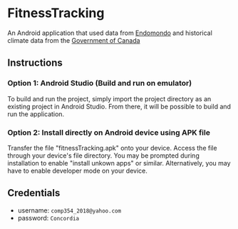 # FitnessTracking

An Android application that used data from [Endomondo](https://www.endomondo.com/) and
historical climate data from the [Government of Canada](http://climate.weather.gc.ca/)

## Instructions

### Option 1: Android Studio (Build and run on emulator)
To build and run the project, simply import the project directory as an existing project in Android Studio. From there, it will be possible to build and run the application.

### Option 2: Install directly on Android device using APK file
Transfer the file "fitnessTracking.apk" onto your device. Access the file through your device's file directory. You may be prompted during installation to enable "install unkown apps" or similar. Alternatively, you may have to enable developer mode on your device. 

## Credentials

- username: `comp354_2018@yahoo.com`
- password: `Concordia`
